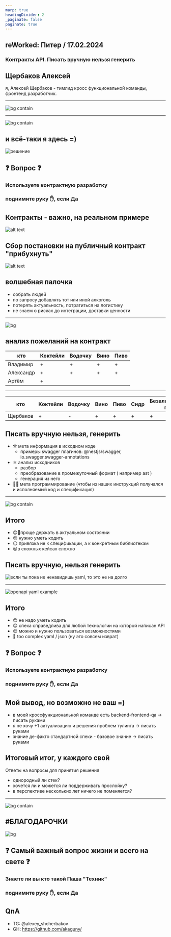 ```yaml
---
marp: true
headingDivider: 2
_paginate: false
paginate: true
---
```


## reWorked: Питер / 17.02.2024
### Контракты API. Писать вручную нельзя генерить

## Щербаков Алексей
я, Алексей Щербаков - тимлид кросс функциональной команды, фронтенд разработчик.

<!-- 

Организаторы решили порофлить над тем, что я тёска с комиком Алексеем Щербаковым.
От туда вся тень на плятень.
Однако кто из вас реально ожидал увидеть комика с докладом про контракты и прочее мракобесие?

> согласен, но чтобы хоть как-то оправдать заход начну с рассказа о том, как я сюда попал
 -->

-----

![bg contain](assets/image.png)

<!-- 
приглашение

На одном из beerjs, самом лучшем drinkup сообществе SPB
Рекламная вставка: BeerJs spb, самые душевные дринкапы СПБ
Меня спрашивали про Rework, мой ответ был что нет денег и времени

И вот, спустя некоторое время Витя, публично аффелированный с Rework пишет и приглашает на Reworked
с бесплатной проходкой.

И тут я преисплолнился, думаю, ага, вот первое приглашенеи в качестве докладчика.
Не просто прошу, присмыкаюсь и доказываю значимость своей темы, а люди сами предлагают

 -->

----

![bg contain](assets/image-1.png)

<!-- 
не всё так просто
Тут внезапно оказалось что райдер со скидками, прочим преждевременнен
Да, я не так хорош как мне казалось.
 -->

## и всё-таки я здесь =)

![решение](assets/image-2.png)

<!-- 

Уж не знаю что на вибросозвонах оргов происходит, но надеюсь решающим оказалась харизма и опыт.
А совсем не тёскость =)
На этой ноте перейду к основной теме доклада.

 -->

## ❓ Вопрос ❓
### Используете контрактную разработку

### поднимите руку ✋, если Да

## Контракты - важно, на реальном примере
![alt text](assets/reWorked-1.jpg)

<!-- 
Мини ликбез почему это я считаю что контракты вообще важны.
В моём примере организаторы reWorked это вендор, реализующий ценность для потребителя.
Потребитель в нашем случае обобщённо это все посетители конференции.
Вендор предоставляет некоторые интерфейсы по реализации наших бизнес-потребностей, в частности:
- покушать
- прибухнуть
- посмотреть кинцо и погорланить 
 -->

## Сбор постановки на публичный контракт "прибухнуть"

![alt text](assets/image-3.png)

<!-- значит нам нужна сначала спецификация, ревью , затем реализация -->

## волшебная палочка

* собрать людей
* по запросу добавлять тот или иной алкоголь
* потерять актуальность, потратиться на логистику
* не знаем о рисках до интеграции, доставки ценности

<!-- 
несмотря на все минусы всё-таки волшебная палочка неплоха.

однако есть неочевидные вещи, которые можно обработать, или по крайней мере выявить на этапе описания контракта "прибухнуть"

 -->
----

![bg](assets/image-4.png)

<!-- 
Ага, видим зону риска
 -->

## анализ пожеланий на контракт
|кто|Коктейли| Водочку| Вино| Пиво|
|----|----|----|----|----|
|Владимир|+|+|+|+|
|Александр| +|+|+|+|
|Артём |+||||+|

<!-- 
Ага, видим зону риска. Подсказка - за этими ребятами стоит присмотреть.

Предтавленная аналитика предназначена для радостного кеканья, не для продажи
 -->

----

|кто|Коктейли| Водочку| Вино| Пиво|Сидр|Безалкогольное пиво
|----|----|----|----|----|----|----|
|Щербаков|+|-|+|+|+|+|

<!-- 

вообще я бы к этому парню тоже присмотрелся

 -->

## Писать вручную нельзя, генерить

* ⚒ мета информация в исходном коде
  * примеры swagger плагинов: @nestjs/swagger, io.swagger.swagger-annotations
* ⚛ анализ исходников
  * разбор
  * преобразование в промежуточный формат ( например ast )
  * генерация из него
* 🤷‍♂️ мета программирование (чтобы из наших инструкций получался и исполняемый код и спецификация)

----

![bg contain](assets/annotations-hell.jpg)

<!-- 
Я впринципе не люблю аннотации в java т.к. не зная скрытую в них логику ты натыкаешься на магические контексты, их мутацию и сайд эффекты.

Но не об этом речь.

На сдайде представлен тривиальный кейс, его можно улучшить скажем вынесением в интерфейс и описанием нотация для swagger только там.

Но в реальной жихни этих самых аннотаций для одного метода будет примерно на экран для одного метода.

Но это не самое неприятное, самое неприятное это отсутствие в большинстве случаев привязки к рантайму, т.е. фактически мы описываем всё руками, но в коде с некоторыми ограничениями.

Перейдём к итогам, где я обобщу преимущества и недостатки использования подобного подхода в рамках обозначенных ранее инструментов.

 -->

## Итого

* 😊🤔проще держать в актуальном состоянии
* 😒 нужно уметь кодить
* 😒 привязка не к спецификации, а к конкретным библиотекам
* 😒в сложных кейсах сложно

## Писать вручную, нельзя генерить

![если ты пока не ненавидишь yaml, то это не на долго](assets/yaml-hate.png)

----

![openapi yaml example](assets/yaml-openapi.png)

<!-- 
вот такое описание api в yaml, при чём описание полноценного endpoint это ещё X3 текста и знания возможностей спецификации
 -->

## Итого
* 😊 не надо уметь кодить
* 😊 спека справедлива для любой технологии на которой написан API
* 😊 можно и нужно пользоваться возможностями
* 🤮 too complex yaml / json (ну это совсем изврат)

## ❓ Вопрос ❓
### Используете контрактную разработку

### поднимите руку ✋, если Да

## Мой вывод, но возможно не ваш =)

* в моей кроссфункциональной команде есть backend-frontend-qa -> писать руками
* я не хочу +1 актуализацию и решения проблем тулинга -> писать руками
* знание де-факто стандартной спеки - базовое знание -> писать руками

## Итоговый итог, у каждого свой

Ответы на вопросы для принятия решения
* однородный ли стек?
* хочется ли и можется ли поддерживать прослойку?
* в перспективе нескольких лет ничего не поменяется?

<!-- 
с контактами до реализации или доставки ценностей лучше чем без них
чтобы сделать выбор нужно ответить себе на ряд вопросов
 -->

---

![bg contain](assets/solution-resolve.jpg)

<!-- 

По итогу свою запятую вы поставите сами =)
 -->

## #БЛАГОДАРОЧКИ
![bg](assets/photo1708110383.jpeg)

<!-- 

Спасибо оргам, что пригласили

Спасибо моей семье, в пятницу вечером вместо совместного припровождения сидел в баре корпел над докладом

Спасибо бару за пик балмера

За нулевую и единственную итерацию прогонов центру обучения Nexign, в частности Кулебякиной Татьяне, ей мы обязаны общей структурой содержательной части доклада.

 -->

## ❓ Самый важный вопрос жизни и всего на свете ❓
### Знаете ли вы кто такой Паша "Техник"

### поднимите руку ✋, если Да

<!-- Ок, теперь я знаю с кем стоит пообщаться а с кем нет -->

## QnA
- TG: @alexey_shcherbakov
- GH: https://github.com/akaguny/